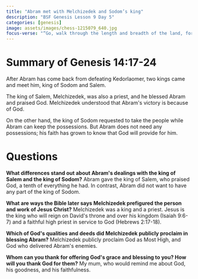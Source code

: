 ```yaml
---
title: "Abram met with Melchizedek and Sodom’s king"
description: "BSF Genesis Lesson 9 Day 5"
categories: [genesis]
image: assets/images/chess-1215079_640.jpg
focus-verse: "“Go, walk through the length and breadth of the land, for I am giving it to you.” – Genesis 13:17"
---
```


# Summary of Genesis 14:17-24

After Abram has come back from defeating Kedorlaomer, two kings came and meet him, king of Sodom and Salem.

The king of Salem, Melchizedek, was also a priest, and he blessed Abram and praised God. Melchizedek understood that Abram's victory is because of God.

On the other hand, the king of Sodom requested to take the people while Abram can keep the possessions. But Abram does not need any possessions; his faith has grown to know that God will provide for him.

# Questions

**What differences stand out about Abram's dealings with the king of Salem and the king of Sodom?** Abram gave the king of Salem, who praised God, a tenth of everything he had. In contrast, Abram did not want to have any part of the king of Sodom.

**What are ways the Bible later says Melchizedek prefigured the person and work of Jesus Christ?** Melchizedek was a king and a priest. Jesus is the king who will reign on David's throne and over his kingdom (Isaiah 9:6-7) and a faithful high priest in service to God (Hebrews 2:17-18).

**Which of God's qualities and deeds did Melchizedek publicly proclaim in blessing Abram?** Melchizedek publicly proclaim God as Most High, and God who delivered Abram's enemies.

**Whom can you thank for offering God's grace and blessing to you? How will you thank God for them?** My mum, who would remind me about God, his goodness, and his faithfulness. 
